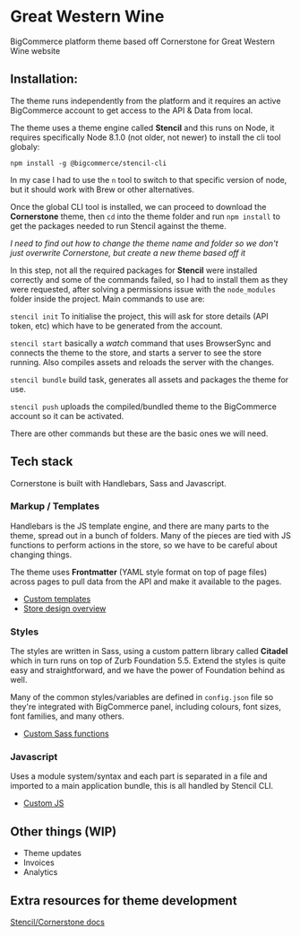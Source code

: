 # Great Western Wine
BigCommerce platform theme based off Cornerstone for Great Western Wine website

## Installation:
The theme runs independently from the platform and it requires an active BigCommerce account to get access to the API & Data from local.

The theme uses a theme engine called **Stencil** and this runs on Node, it requires specifically Node 8.1.0 (not older, not newer) to install the cli tool globaly:

`npm install -g @bigcommerce/stencil-cli`

In my case I had to use the `n` tool to switch to that specific version of node, but it should work with Brew or other alternatives. 

Once the global CLI tool is installed, we can proceed to download the **Cornerstone** theme, then `cd` into the theme folder and run `npm install` to get the packages needed to run Stencil against the theme.

*I need to find out how to change the theme name and folder so we don't just overwrite Cornerstone, but create a new theme based off it*

In this step, not all the required packages for **Stencil** were installed correctly and some of the commands failed, so I had to install them as they were requested, after solving a permissions issue with the `node_modules` folder inside the project. Main commands to use are:

`stencil init` To initialise the project, this will ask for store details (API token, etc) which have to be generated from the account.

`stencil start` basically a *watch* command that uses BrowserSync and connects the theme to the store, and starts a server to see the store running. Also compiles assets and reloads the server with the changes.

`stencil bundle` build task, generates all assets and packages the theme for use.

`stencil push` uploads the compiled/bundled theme to the BigCommerce account so it can be activated.

There are other commands but these are the basic ones we will need.

## Tech stack
Cornerstone is built with Handlebars, Sass and Javascript.

### Markup / Templates
Handlebars is the JS template engine, and there are many parts to the theme, spread out in a bunch of folders. Many of the pieces are tied with JS functions to perform actions in the store, so we have to be careful about changing things.

The theme uses **Frontmatter** (YAML style format on top of page files) across pages to pull data from the API and make it available to the pages.

- [Custom templates](https://developer.bigcommerce.com/stencil-docs/storefront-customization/custom-templates)
- [Store design overview](https://developer.bigcommerce.com/stencil-docs/configure-store-design-ui/store-design-overview)

### Styles
The styles are written in Sass, using a custom pattern library called **Citadel** which in turn runs on top of Zurb Foundation 5.5. Extend the styles is quite easy and straightforward, and we have the power of Foundation behind as well.

Many of the common styles/variables are defined in `config.json` file so they're integrated with BigCommerce panel, including colours, font sizes, font families, and many others.

- [Custom Sass functions](https://developer.bigcommerce.com/stencil-docs/storefront-customization/custom-sass-functions)

### Javascript
Uses a module system/syntax and each part is separated in a file and imported to a main application bundle, this is all handled by Stencil CLI.

- [Custom JS](https://developer.bigcommerce.com/stencil-docs/javascript-and-event-hooks/customizing-javascript)

## Other things (WIP)
- Theme updates
- Invoices
- Analytics

## Extra resources for theme development
[Stencil/Cornerstone docs](https://developer.bigcommerce.com/stencil-docs/getting-started/about-stencil)
